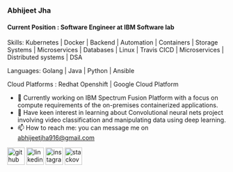 ###  Abhijeet Jha
#### Current Position : Software Engineer at IBM Software lab

Skills: Kubernetes | Docker | Backend | Automation | Containers | Storage Systems | Microservices | Databases | Linux | Travis CICD | Microservices | Distributed systems | DSA 

Languages: Golang | Java | Python | Ansible 

Cloud Platforms : Redhat Openshift | Google Cloud Platform 



- 🔭 Currently working on IBM Spectrum Fusion Platform with a focus on compute requirements of the on-premises containerized applications.
- 🌱 Have keen interest in learning about Convolutional neural nets project involving video classification and manipulating data using deep learning.
- 📫 How to reach me:  you can message me on abhijeetjha916@gmail.com 


[<img src='https://cdn.jsdelivr.net/npm/simple-icons@3.0.1/icons/github.svg' alt='github' height='40'>](https://github.com/iamAbhi-916)  [<img src='https://cdn.jsdelivr.net/npm/simple-icons@3.0.1/icons/linkedin.svg' alt='linkedin' height='40'>](https://www.linkedin.com/in/abhijeet-jha-731630169/)  [<img src='https://cdn.jsdelivr.net/npm/simple-icons@3.0.1/icons/instagram.svg' alt='instagram' height='40'>](https://www.instagram.com/abhidrinksandgains/)  [<img src='https://cdn.jsdelivr.net/npm/simple-icons@3.0.1/icons/stackoverflow.svg' alt='stackoverflow' height='40'>](https://stackoverflow.com/users/14471566)  

